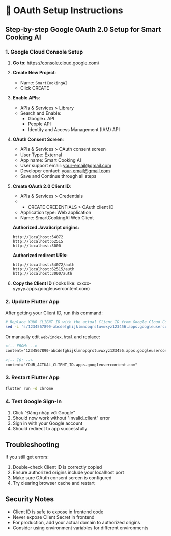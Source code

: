 # 🔧 OAuth Setup Instructions

## Step-by-step Google OAuth 2.0 Setup for Smart Cooking AI

### 1. Google Cloud Console Setup

1. **Go to**: https://console.cloud.google.com/
2. **Create New Project**:
   - Name: `SmartCookingAI`
   - Click CREATE

3. **Enable APIs**:
   - APIs & Services > Library
   - Search and Enable:
     - Google+ API
     - People API
     - Identity and Access Management (IAM) API

4. **OAuth Consent Screen**:
   - APIs & Services > OAuth consent screen
   - User Type: External
   - App name: Smart Cooking AI
   - User support email: your-email@gmail.com
   - Developer contact: your-email@gmail.com
   - Save and Continue through all steps

5. **Create OAuth 2.0 Client ID**:
   - APIs & Services > Credentials
   - - CREATE CREDENTIALS > OAuth client ID
   - Application type: Web application
   - Name: SmartCookingAI Web Client

   **Authorized JavaScript origins:**

   ```
   http://localhost:54072
   http://localhost:62515
   http://localhost:3000
   ```

   **Authorized redirect URIs:**

   ```
   http://localhost:54072/auth
   http://localhost:62515/auth
   http://localhost:3000/auth
   ```

6. **Copy the Client ID** (looks like: xxxxx-yyyyy.apps.googleusercontent.com)

### 2. Update Flutter App

After getting your Client ID, run this command:

```bash
# Replace YOUR_CLIENT_ID with the actual Client ID from Google Cloud Console
sed -i 's/1234567890-abcdefghijklmnopqrstuvwxyz123456.apps.googleusercontent.com/YOUR_CLIENT_ID_HERE/g' web/index.html
```

Or manually edit `web/index.html` and replace:

```html
<!-- FROM: -->
content="1234567890-abcdefghijklmnopqrstuvwxyz123456.apps.googleusercontent.com"

<!-- TO: -->
content="YOUR_ACTUAL_CLIENT_ID.apps.googleusercontent.com"
```

### 3. Restart Flutter App

```bash
flutter run -d chrome
```

### 4. Test Google Sign-In

1. Click "Đăng nhập với Google"
2. Should now work without "invalid_client" error
3. Sign in with your Google account
4. Should redirect to app successfully

## Troubleshooting

If you still get errors:

1. Double-check Client ID is correctly copied
2. Ensure authorized origins include your localhost port
3. Make sure OAuth consent screen is configured
4. Try clearing browser cache and restart

## Security Notes

- Client ID is safe to expose in frontend code
- Never expose Client Secret in frontend
- For production, add your actual domain to authorized origins
- Consider using environment variables for different environments
